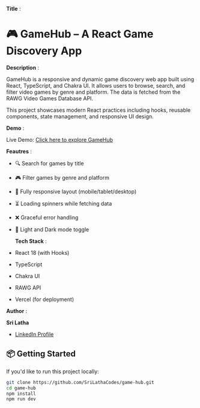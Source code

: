 **Title** :

# 🎮 GameHub – A React Game Discovery App

**Description** :

GameHub is a responsive and dynamic game discovery web app built using React, TypeScript, and Chakra UI. It allows users to browse, search, and filter video games by genre and platform. The data is fetched from the RAWG Video Games Database API.

This project showcases modern React practices including hooks, reusable components, state management, and responsive UI design.

**Demo** :

Live Demo: [Click here to explore GameHub](https://mygame-clhy1svkb-srilathas-projects-02463583.vercel.app/)

**Feautres** :

- 🔍 Search for games by title
- 🎮 Filter games by genre and platform
- 📱 Fully responsive layout (mobile/tablet/desktop)
- ⏳ Loading spinners while fetching data
- ❌ Graceful error handling
- 🌙 Light and Dark mode toggle

  **Tech Stack** :

- React 18 (with Hooks)
- TypeScript
- Chakra UI
- RAWG API
- Vercel (for deployment)

 **Author** : 
 
 **Sri Latha**
- [LinkedIn Profile](https://www.linkedin.com/in/srilatha-s-1b4538283/)


## 📦 Getting Started 

If you'd like to run this project locally:

```bash
git clone https://github.com/SriLathaCodes/game-hub.git
cd game-hub
npm install
npm run dev

